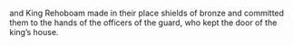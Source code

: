 and King Rehoboam made in their place shields of bronze and committed them to the hands of the officers of the guard, who kept the door of the king’s house.
